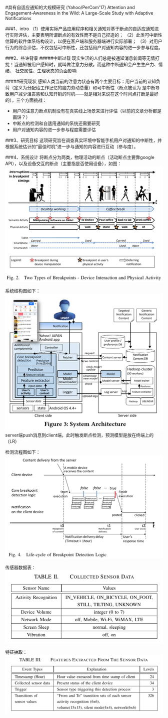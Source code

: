 #具有自适应通知的大规模研究
(Yahoo/PerCom'17) Attention and Engagement-Awareness in the Wild: A Large-Scale Study with Adaptive Notifications

###1、intro
（1）使用实际产品应用程序和相关通知对基于断点的自适应通知进行实际评估，主要表明所谓断点的有效性而不是自己捏造的；
（2）此类可中断性估算的软件体系结构设计，以便在客户端和服务器端进行实际部署；
（3）对用户行为的综合评估，不仅包括可中断性，还包括用户对通知内容的进一步参与程度。

###2、些许背景
#####中断过载
现实生活的人们总是被通知消息新闻等无情打扰！当通知被用户感知时，就叫做注意力分散。而这种中断通知会产生生产力、情绪、
社交属性、生理状态的负面影响

#####研究现状
感知人类当前的注意力状态有两个主要目标：用户当前的认知负荷（定义为分配给工作记忆的脑力劳动总量）和可中断性（断点被认为
是中断导致用户减少沮丧感和认知开销的时机——就是相对来说在这个时间点打断是最好的）。三个方面挑战：
* 用户的注意力断点机制没有在真实线上场景来进行评估（以前的文章分析都是画饼？）
* 中断点的检测和自适用通知的系统还需要研究
* 用户对通知内容的进一步参与程度需要评估

###3、研究目标
这项研究旨在调查真实环境中智能手机用户对通知的中断性，并根据系统估计的“最佳时机”进一步与通知的内容进行互动（参与度）。

###4、系统设计
将断点分为两类，物理活动的断点（活动断点主要靠google API），以及设备交互的断点（主要指是否使用设备），如图：
![push断点类型图.png](../../resource/ad/push/push断点类型图.png)

系统结构图如下：
![push调度图1.png](../../resource/ad/push/push调度图1.png)
server端push消息到client端，此时触发断点检测，预测模型是放在终端上的（LR）

检测流程图如下：
![push断点检测流程图.png](../../resource/ad/push/push断点检测流程图.png)

传感器数据表：
![收集传感器数据.png](../../resource/ad/push/收集传感器数据.png)

特征抽取：
![传感器数据特征抽取.png](../../resource/ad/push/传感器数据特征抽取.png)

